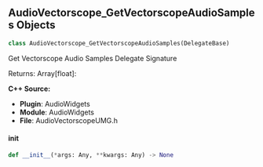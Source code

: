 ## AudioVectorscope_GetVectorscopeAudioSamples Objects

```python
class AudioVectorscope_GetVectorscopeAudioSamples(DelegateBase)
```

Get Vectorscope Audio Samples  Delegate Signature

Returns:
    Array[float]:

**C++ Source:**

- **Plugin**: AudioWidgets
- **Module**: AudioWidgets
- **File**: AudioVectorscopeUMG.h

<a id="unreal.AudioVectorscope_GetVectorscopeAudioSamples.__init__"></a>

#### __init__

```python
def __init__(*args: Any, **kwargs: Any) -> None
```

<a id="unreal.NumTablesChanged"></a>